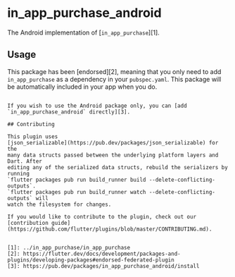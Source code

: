 # in\_app\_purchase\_android

The Android implementation of [`in_app_purchase`][1].

## Usage

This package has been [endorsed][2], meaning that you only need to add `in_app_purchase`
as a dependency in your `pubspec.yaml`. This package will be automatically included in your app
when you do.
```

If you wish to use the Android package only, you can [add  `in_app_purchase_android` directly][3].

## Contributing

This plugin uses
[json_serializable](https://pub.dev/packages/json_serializable) for the
many data structs passed between the underlying platform layers and Dart. After
editing any of the serialized data structs, rebuild the serializers by running
`flutter packages pub run build_runner build --delete-conflicting-outputs`.
`flutter packages pub run build_runner watch --delete-conflicting-outputs` will
watch the filesystem for changes.

If you would like to contribute to the plugin, check out our
[contribution guide](https://github.com/flutter/plugins/blob/master/CONTRIBUTING.md).


[1]: ../in_app_purchase/in_app_purchase
[2]: https://flutter.dev/docs/development/packages-and-plugins/developing-packages#endorsed-federated-plugin
[3]: https://pub.dev/packages/in_app_purchase_android/install
